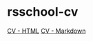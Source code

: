 # rsschool-cv
[CV - HTML](https://aabknd.github.io/rsschool-cv/)
[CV - Markdown](https://aabknd.github.io/rsschool-cv/cv)
